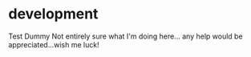 # development
Test Dummy
Not entirely sure what I'm doing here... any help would be appreciated...wish me luck!
